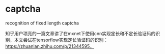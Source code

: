 # captcha
recognition of fixed length captcha

知乎用户项亮的一篇文章讲了在mxnet下使用cnn实现定长和不定长验证码的识别，本文尝试在tensorflow实现定长验证码的识别：https://zhuanlan.zhihu.com/p/21344595。 
